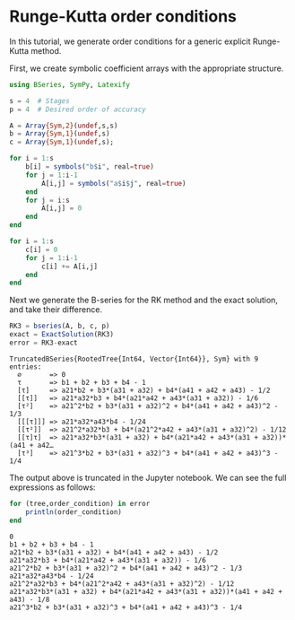 # Runge-Kutta order conditions

In this tutorial, we generate order conditions for a generic explicit Runge-Kutta method.

First, we create symbolic coefficient arrays with the appropriate structure.


```julia
using BSeries, SymPy, Latexify

s = 4  # Stages
p = 4  # Desired order of accuracy

A = Array{Sym,2}(undef,s,s)
b = Array{Sym,1}(undef,s)
c = Array{Sym,1}(undef,s);
```


```julia
for i = 1:s
    b[i] = symbols("b$i", real=true)
    for j = 1:i-1
        A[i,j] = symbols("a$i$j", real=true)
    end
    for j = i:s
        A[i,j] = 0
    end
end

for i = 1:s
    c[i] = 0
    for j = 1:i-1
        c[i] += A[i,j]
    end
end
```

Next we generate the B-series for the RK method and the exact solution, and take their difference.


```julia
RK3 = bseries(A, b, c, p)
exact = ExactSolution(RK3)
error = RK3-exact
```




    TruncatedBSeries{RootedTree{Int64, Vector{Int64}}, Sym} with 9 entries:
      ∅       => 0
      τ       => b1 + b2 + b3 + b4 - 1
      [τ]     => a21*b2 + b3*(a31 + a32) + b4*(a41 + a42 + a43) - 1/2
      [[τ]]   => a21*a32*b3 + b4*(a21*a42 + a43*(a31 + a32)) - 1/6
      [τ²]    => a21^2*b2 + b3*(a31 + a32)^2 + b4*(a41 + a42 + a43)^2 - 1/3
      [[[τ]]] => a21*a32*a43*b4 - 1/24
      [[τ²]]  => a21^2*a32*b3 + b4*(a21^2*a42 + a43*(a31 + a32)^2) - 1/12
      [[τ]τ]  => a21*a32*b3*(a31 + a32) + b4*(a21*a42 + a43*(a31 + a32))*(a41 + a42…
      [τ³]    => a21^3*b2 + b3*(a31 + a32)^3 + b4*(a41 + a42 + a43)^3 - 1/4



The output above is truncated in the Jupyter notebook.  We can see the full expressions as follows:


```julia
for (tree,order_condition) in error
    println(order_condition)
end
```

    0
    b1 + b2 + b3 + b4 - 1
    a21*b2 + b3*(a31 + a32) + b4*(a41 + a42 + a43) - 1/2
    a21*a32*b3 + b4*(a21*a42 + a43*(a31 + a32)) - 1/6
    a21^2*b2 + b3*(a31 + a32)^2 + b4*(a41 + a42 + a43)^2 - 1/3
    a21*a32*a43*b4 - 1/24
    a21^2*a32*b3 + b4*(a21^2*a42 + a43*(a31 + a32)^2) - 1/12
    a21*a32*b3*(a31 + a32) + b4*(a21*a42 + a43*(a31 + a32))*(a41 + a42 + a43) - 1/8
    a21^3*b2 + b3*(a31 + a32)^3 + b4*(a41 + a42 + a43)^3 - 1/4

